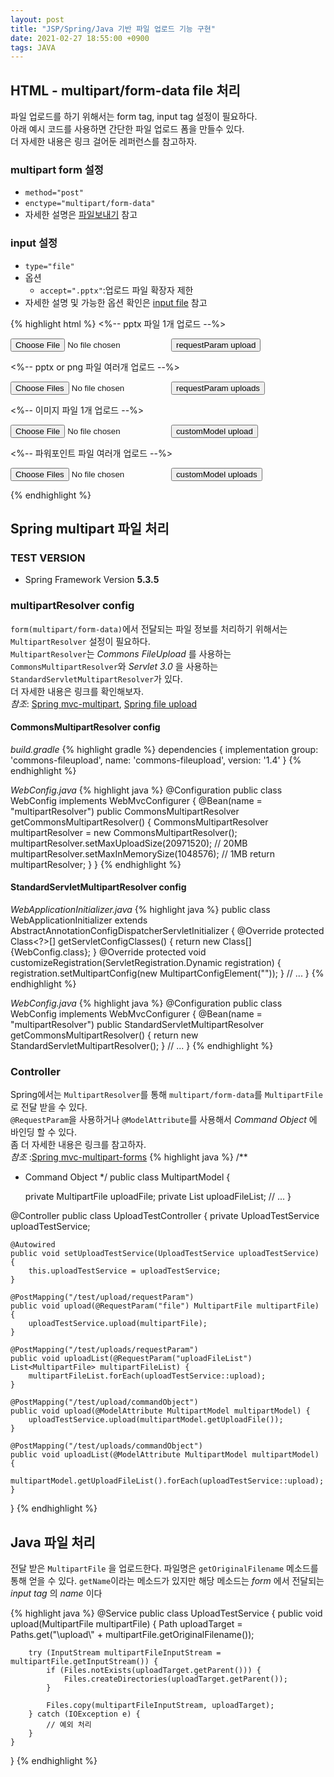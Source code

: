 ```yaml
---
layout: post 
title: "JSP/Spring/Java 기반 파일 업로드 기능 구현"
date: 2021-02-27 18:55:00 +0900
tags: JAVA
---
```


## HTML - multipart/form-data file 처리
파일 업로드를 하기 위해서는 form tag, input tag 설정이 필요하다.  
아래 예시 코드를 사용하면 간단한 파일 업로드 폼을 만들수 있다.  
더 자세한 내용은 링크 걸어둔 레퍼런스를 참고하자.  

### multipart form 설정
- `method="post"`
- `enctype="multipart/form-data"`
- 자세한 설명은 [파일보내기][sile sending form data] 참고

### input 설정
- `type="file"`
- 옵션
    - `accept=".pptx"`:업로드 파일 확장자 제한
- 자세한 설명 및 가능한 옵션 확인은 [input file] 참고

{% highlight html %}
<%-- pptx 파일 1개 업로드 --%>
<form method="post" enctype="multipart/form-data" action="test/upload/requestParam" accept-charset="UTF-8">
  <input type="file" name="uploadFile" accept=".pptx">
  <input type="submit" value="requestParam upload">

<%-- pptx or png 파일 여러개 업로드 --%>
<form method="post" enctype="multipart/form-data" action="test/uploads/requestParam" accept-charset="UTF-8">
  <input multiple type="file" name="uploadFileList" accept=".pptx, .png">
  <input type="submit" value="requestParam uploads">
</form>

<%-- 이미지 파일 1개 업로드 --%>
<form method="post" enctype="multipart/form-data" action="/test/upload/commandObject" accept-charset="UTF-8">
  <input type="file" name="uploadFile" accept="image/*">
  <input type="submit" value="customModel upload">
</form>

<%-- 파워포인트 파일 여러개 업로드 --%>
<form method="post" enctype="multipart/form-data" action="/test/uploads/commandObject" accept-charset="UTF-8">
  <input multiple type="file" name="uploadFileList" accept="application/vnd.ms-powerpoint">
  <input type="submit" value="customModel uploads">
</form>
{% endhighlight %}

## Spring multipart 파일 처리

### TEST VERSION

- Spring Framework Version __5.3.5__

### multipartResolver config
`form(multipart/form-data)`에서 전달되는 파일 정보를 처리하기 위해서는 `MultipartResolver` 설정이 필요하다.   
`MultipartResolver`는 _Commons FileUpload_ 를 사용하는 `CommonsMultipartResolver`와 _Servlet 3.0_ 을 사용하는 `StandardServletMultipartResolver`가 있다.   
더 자세한 내용은 링크를 확인해보자.   
_참조_: [Spring mvc-multipart], [Spring file upload]

#### CommonsMultipartResolver config
_build.gradle_
{% highlight gradle %}
dependencies {
    implementation group: 'commons-fileupload', name: 'commons-fileupload', version: '1.4'
}
{% endhighlight %}

_WebConfig.java_
{% highlight java %}
@Configuration
public class WebConfig implements WebMvcConfigurer {
    @Bean(name = "multipartResolver")
    public CommonsMultipartResolver getCommonsMultipartResolver() {
        CommonsMultipartResolver multipartResolver = new CommonsMultipartResolver();
        multipartResolver.setMaxUploadSize(20971520);   // 20MB
        multipartResolver.setMaxInMemorySize(1048576);  // 1MB
        return multipartResolver;
    }
}
{% endhighlight %}

#### StandardServletMultipartResolver config
_WebApplicationInitializer.java_
{% highlight java %}
public class WebApplicationInitializer extends AbstractAnnotationConfigDispatcherServletInitializer {
    @Override
    protected Class<?>[] getServletConfigClasses() {
        return new Class[]{WebConfig.class};
    }
    @Override
    protected void customizeRegistration(ServletRegistration.Dynamic registration) {
        registration.setMultipartConfig(new MultipartConfigElement(""));
    }
    // ...
}
{% endhighlight %}

_WebConfig.java_
{% highlight java %}
@Configuration
public class WebConfig implements WebMvcConfigurer {
    @Bean(name = "multipartResolver")
    public StandardServletMultipartResolver getCommonsMultipartResolver() {
        return new StandardServletMultipartResolver();
    }
    // ...
}
{% endhighlight %}

### Controller
Spring에서는 `MultipartResolver`를 통해 `multipart/form-data`를 `MultipartFile`로 전달 받을 수 있다.   
`@RequestParam`을 사용하거나 `@ModelAttribute`를 사용해서 _Command Object_ 에 바인딩 할 수 있다.   
좀 더 자세한 내용은 링크를 참고하자.   
_참조_ :[Spring mvc-multipart-forms]
{% highlight java %}
/**
 * Command Object
 */
public class MultipartModel {

    private MultipartFile uploadFile;
    private List<MultipartFile> uploadFileList;
    // ...
}

@Controller
public class UploadTestController {
    private UploadTestService uploadTestService;

    @Autowired
    public void setUploadTestService(UploadTestService uploadTestService) {
        this.uploadTestService = uploadTestService;
    }

    @PostMapping("/test/upload/requestParam")
    public void upload(@RequestParam("file") MultipartFile multipartFile) {
        uploadTestService.upload(multipartFile);
    }

    @PostMapping("/test/uploads/requestParam")
    public void uploadList(@RequestParam("uploadFileList") List<MultipartFile> multipartFileList) {
        multipartFileList.forEach(uploadTestService::upload);
    }

    @PostMapping("/test/upload/commandObject")
    public void upload(@ModelAttribute MultipartModel multipartModel) {
        uploadTestService.upload(multipartModel.getUploadFile());
    }

    @PostMapping("/test/uploads/commandObject")
    public void uploadList(@ModelAttribute MultipartModel multipartModel) {
        multipartModel.getUploadFileList().forEach(uploadTestService::upload);
    }
}
{% endhighlight %}

## Java 파일 처리
전달 받은 `MultipartFile` 을 업로드한다.
파일명은 `getOriginalFilename` 메소드를 통해 얻을 수 있다.
`getName`이라는 메소드가 있지만 해당 메소드는 _form_ 에서 전달되는 _input tag_ 의 _name_ 이다

{% highlight java %}
@Service
public class UploadTestService {
    public void upload(MultipartFile multipartFile) {
        Path uploadTarget = Paths.get("\\upload\\" + multipartFile.getOriginalFilename());

        try (InputStream multipartFileInputStream = multipartFile.getInputStream()) {
            if (Files.notExists(uploadTarget.getParent())) {
                Files.createDirectories(uploadTarget.getParent());
            }

            Files.copy(multipartFileInputStream, uploadTarget);
        } catch (IOException e) {
            // 예외 처리
        }
    }
}
{% endhighlight %}

[sile sending form data]:https://developer.mozilla.org/ko/docs/Learn/Forms/Sending_and_retrieving_form_data#%ED%8A%B9%EB%B3%84%ED%95%9C_%EA%B2%BD%EC%9A%B0_%ED%8C%8C%EC%9D%BC_%EB%B3%B4%EB%82%B4%EA%B8%B0 "sile sending form data"
[input file]:https://developer.mozilla.org/ko/docs/Web/HTML/Element/Input/file "Input file"
[Spring mvc-multipart]:https://docs.spring.io/spring-framework/docs/current/reference/html/web.html#mvc-multipart "Spring mvc-multipart"
[Spring file upload]:https://www.baeldung.com/spring-file-upload "Spring file upload"
[Spring mvc-multipart-forms]:https://docs.spring.io/spring-framework/docs/current/reference/html/web.html#mvc-multipart-forms "Spring mvc-multipart-forms"